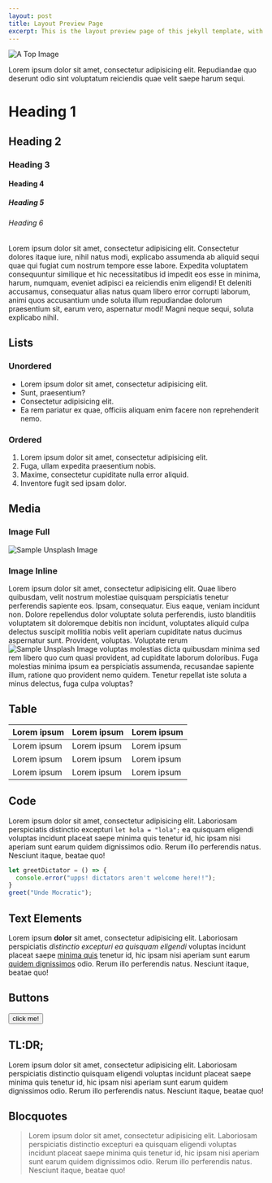 ```yaml
---
layout: post
title: Layout Preview Page
excerpt: This is the layout preview page of this jekyll template, with basic HTML elements, styles and etc..
---
```


![A Top Image](https://picsum.photos/1200/480/?image=212)

Lorem ipsum dolor sit amet, consectetur adipisicing elit. Repudiandae quo deserunt odio sint voluptatum reiciendis quae velit saepe harum sequi.

# Heading 1

## Heading 2

### Heading 3

#### Heading 4

##### Heading 5

###### Heading 6

Lorem ipsum dolor sit amet, consectetur adipisicing elit. Consectetur dolores itaque iure, nihil natus modi, explicabo assumenda ab aliquid sequi quae qui fugiat cum nostrum tempore esse labore. Expedita voluptatem consequuntur similique et hic necessitatibus id impedit eos esse in minima, harum, numquam, eveniet adipisci ea reiciendis enim eligendi! Et deleniti accusamus, consequatur alias natus quam libero error corrupti laborum, animi quos accusantium unde soluta illum repudiandae dolorum praesentium sit, earum vero, aspernatur modi! Magni neque sequi, soluta explicabo nihil.

## Lists

### Unordered

- Lorem ipsum dolor sit amet, consectetur adipisicing elit.
- Sunt, praesentium?
- Consectetur adipisicing elit.
- Ea rem pariatur ex quae, officiis aliquam enim facere non reprehenderit nemo.

### Ordered

1. Lorem ipsum dolor sit amet, consectetur adipisicing elit.
2. Fuga, ullam expedita praesentium nobis.
3. Maxime, consectetur cupiditate nulla error aliquid.
4. Inventore fugit sed ipsam dolor.

## Media

### Image Full

![Sample Unsplash Image](https://picsum.photos/960/480/?image=479)

### Image Inline

Lorem ipsum dolor sit amet, consectetur adipisicing elit. Quae libero quibusdam, velit nostrum molestiae quisquam perspiciatis tenetur perferendis sapiente eos. Ipsam, consequatur. Eius eaque, veniam incidunt non. Dolore repellendus dolor voluptate soluta perferendis, iusto blanditiis voluptatem sit doloremque debitis non incidunt, voluptates aliquid culpa delectus suscipit mollitia nobis velit aperiam cupiditate natus ducimus aspernatur sunt. Provident, voluptas. Voluptate rerum ![Sample Unsplash Image](https://picsum.photos/120/160/?image=756) voluptas molestias dicta quibusdam minima sed rem libero quo cum quasi provident, ad cupiditate laborum doloribus. Fuga molestias minima ipsum ea perspiciatis assumenda, recusandae sapiente illum, ratione quo provident nemo quidem. Tenetur repellat iste soluta a minus delectus, fuga culpa voluptas?

## Table

| Lorem ipsum | Lorem ipsum | Lorem ipsum |
| ----------- | ----------- | ----------- |
| Lorem ipsum | Lorem ipsum | Lorem ipsum |
| Lorem ipsum | Lorem ipsum | Lorem ipsum |
| Lorem ipsum | Lorem ipsum | Lorem ipsum |

## Code

Lorem ipsum dolor sit amet, consectetur adipisicing elit. Laboriosam perspiciatis distinctio excepturi `let hola = "lola";` ea quisquam eligendi voluptas incidunt placeat saepe minima quis tenetur id, hic ipsam nisi aperiam sunt earum quidem dignissimos odio. Rerum illo perferendis natus. Nesciunt itaque, beatae quo!

```javascript
let greetDictator = () => {
  console.error("upps! dictators aren't welcome here!!");
}
greet("Unde Mocratic");
```

## Text Elements

Lorem ipsum **dolor** sit amet, consectetur adipisicing elit. Laboriosam perspiciatis *distinctio excepturi ea quisquam eligendi* voluptas incidunt placeat saepe <u>minima quis</u> tenetur id, hic ipsam nisi aperiam sunt earum [quidem dignissimos](http://quidem.dignissimos) odio. Rerum illo perferendis natus. Nesciunt itaque, beatae quo!

## Buttons

<button>click me!</button>

## TL:DR;

Lorem ipsum dolor sit amet, consectetur adipisicing elit. Laboriosam perspiciatis distinctio quisquam eligendi voluptas incidunt placeat saepe minima quis tenetur id, hic ipsam nisi aperiam sunt earum quidem dignissimos odio. Rerum illo perferendis natus. Nesciunt itaque, beatae quo!

## Blocquotes

> Lorem ipsum dolor sit amet, consectetur adipisicing elit. Laboriosam perspiciatis distinctio excepturi ea quisquam eligendi voluptas incidunt placeat saepe minima quis tenetur id, hic ipsam nisi aperiam sunt earum quidem dignissimos odio. Rerum illo perferendis natus. Nesciunt itaque, beatae quo!